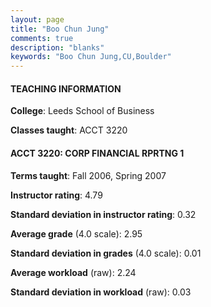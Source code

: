 ```yaml
---
layout: page
title: "Boo Chun Jung" 
comments: true
description: "blanks"
keywords: "Boo Chun Jung,CU,Boulder"
---
```

<head>
<script src="https://ajax.googleapis.com/ajax/libs/jquery/2.1.3/jquery.min.js"></script>
<script src="https://dl.dropboxusercontent.com/s/pc42nxpaw1ea4o9/highcharts.js?dl=0"></script>
<!-- <script src="../assets/js/highcharts.js"></script> -->
<style type="text/css">@font-face {
	font-family: "Bebas Neue";
	src: url(https://www.filehosting.org/file/details/544349/BebasNeue Regular.otf) format("opentype");
	}
	h1.Bebas { 
		font-family: "Bebas Neue", Verdana, Tahoma;
	}
</style>
</head>
	   
#### TEACHING INFORMATION

**College**: Leeds School of Business

**Classes taught**: ACCT 3220

#### ACCT 3220: CORP FINANCIAL RPRTNG 1

**Terms taught**: Fall 2006, Spring 2007

**Instructor rating**: 4.79

**Standard deviation in instructor rating**: 0.32

**Average grade** (4.0 scale): 2.95

**Standard deviation in grades** (4.0 scale): 0.01

**Average workload** (raw): 2.24

**Standard deviation in workload** (raw): 0.03

